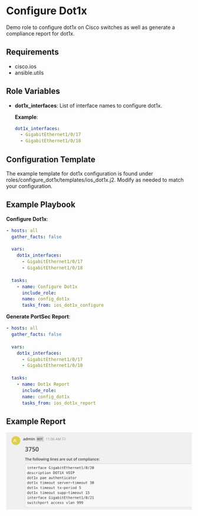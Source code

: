 # Configure Dot1x

Demo role to configure dot1x on Cisco switches as well as generate a compliance report for dot1x.

## Requirements

- cisco.ios
- ansible.utils

## Role Variables

- **dot1x_interfaces**: List of interface names to configure dot1x.

  **Example**:

  ```yaml
  dot1x_interfaces:
    - GigabitEthernet1/0/17
    - GigabitEthernet1/0/18
  ```

## Configuration Template

The example template for dot1x configuration is found under roles/configure_dot1x/templates/ios_dot1x.j2. Modify as needed to match your configuration.

## Example Playbook

**Configure Dot1x**:

```yaml
- hosts: all
  gather_facts: false

  vars:
    dot1x_interfaces:
      - GigabitEthernet1/0/17
      - GigabitEthernet1/0/18

  tasks:
    - name: Configure Dot1x
      include_role:
      name: config_dot1x
      tasks_from: ios_dot1x_configure
```

**Generate PortSec Report**:

```yaml
- hosts: all
  gather_facts: false

  vars:
    dot1x_interfaces:
      - GigabitEthernet1/0/17
      - GigabitEthernet1/0/18

  tasks:
    - name: Dot1x Report
      include_role:
      name: config_dot1x
      tasks_from: ios_dot1x_report
```

## Example Report

![](files/example_report.png)
